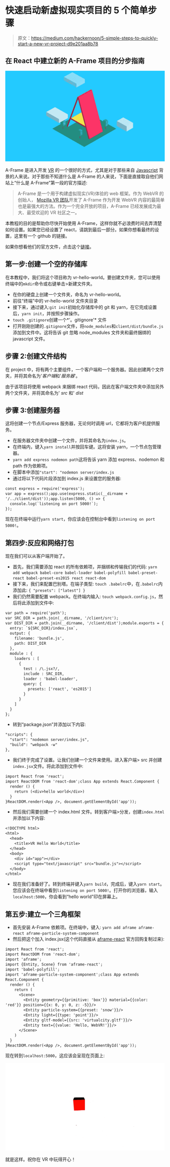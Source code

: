 # 快速启动新虚拟现实项目的 5 个简单步骤

> 原文：<https://medium.com/hackernoon/5-simple-steps-to-quickly-start-a-new-vr-project-d9e201aa8b78>

## 在 React 中建立新的 A-Frame 项目的分步指南

![](img/5a93ffe94ab428142fbe3636bfb6ec7c.png)

A-Frame 是进入开发 [VR](https://hackernoon.com/tagged/vr) 的一个很好的方式，尤其是对于那些来自 [Javascript](https://hackernoon.com/tagged/javascript) 背景的人来说。对于那些不知道什么是 A-Frame 的人来说，下面是直接取自他们网站上“什么是 A-Frame”第一段的官方描述:

> A-Frame 是一个用于构建虚拟现实(VR)体验的 web 框架。作为 WebVR 的创始人， [Mozilla VR 团队](https://mozvr.com/)开发了 A-Frame 作为开发 WebVR 内容的最简单也是最强大的方法。作为一个完全开放的项目，A-Frame 已经发展成为最大、最受欢迎的 VR 社区之一。

本教程的目的是帮助你尽快开始使用 A-Frame，这样你就不必浪费时间去弄清楚如何设置。如果您已经设置了 react，请跳到最后一部分。如果你想看最终的设置，这里有一个 github 的链接。

如果你想看他们的官方文件，点击这个[链接](https://aframe.io)。

## 第一步:创建一个空的存储库

在本教程中，我们将这个项目称为 vr-hello-world。要创建文件夹，您可以使用终端中的`mkdir`命令或右键单击>新建文件夹。

*   在你的硬盘上创建一个文件夹，命名为 vr-hello-world。
*   前往“终端”中的 vr-hello-world 文件夹目录
*   接下来，通过键入:`git init`初始化存储库中的 git 和 yarn，在它完成设置后，`yarn init`，并按照步骤操作。
*   `touch .gitignore`创建一个*’。gitignore'* 文件
*   打开刚刚创建的`.gitignore`文件，将`node_modules`和`client/dist/bundle.js`添加到文件中。这将告诉 git 忽略 node_modules 文件夹和最终捆绑的 javascript 文件。

## 步骤 2:创建文件结构

在 project 中，将有两个主要组件，一个客户端和一个服务器。因此创建两个文件夹，并将其命名为'*客户端*和'*服务器*'。

由于该项目将使用 webpack 来捆绑 react 代码，因此在客户端文件夹中添加另外两个文件夹，并将其命名为' *src* 和' *dist*

## 步骤 3:创建服务器

这将创建一个节点/Express 服务器，无论何时调用 url，它都将为客户机提供服务。

*   在服务器文件夹中创建一个文件，并将其命名为`index.js`。
*   在终端内，键入`yarn install`并按回车键。这将安装 yarn，一个节点包管理器。
*   `yarn add express nodemon path`这将告诉 yarn 添加 express、nodemon 和 path 作为依赖项。
*   在脚本中添加`"start": "nodemon server/index.js`
*   通过将以下代码片段添加到 index.js 来设置您的服务器:

```
const express = require('express');
var app = express();app.use(express.static(__dirname + '/../client/dist'));app.listen(5000, () => {
  console.log(`listening on port 5000!`);
});
```

现在在终端中运行`yarn start`，你应该会在控制台中看到`listening on port 5000!`。

## 第四步:反应和网络打包

现在我们可以从客户端开始了。

*   首先，我们需要添加 react 的所有依赖项，并捆绑和传输我们的代码:
    `yarn add webpack babel-core babel-loader babel-polyfill babel-preset-react babel-preset-es2015 react react-dom`
*   接下来，我们来配置巴别塔。在端子类型:
    `touch .babelrc`中，在`.babelrc`内添加此:
    `{ "presets": ["latest"] }`
*   我们仍然需要配置 webpack。在终端内输入:
    `touch webpack.config.js`，然后将此添加到文件中:

```
var path = require('path');
var SRC_DIR = path.join(__dirname, '/client/src');
var DIST_DIR = path.join(__dirname, '/client/dist');module.exports = {
  entry: `${SRC_DIR}/index.jsx`,
  output: {
    filename: 'bundle.js',
    path: DIST_DIR
  },
  module : {
    loaders : [
      {
        test : /\.jsx?/,
        include : SRC_DIR,
        loader : 'babel-loader',
        query: {
          presets: ['react', 'es2015']
        }
      }
    ]
  }
};
```

*   转到“package.json”并添加以下内容:

```
"scripts": {
  "start": "nodemon server/index.js",
  "build": "webpack -w"
},
```

*   我们终于完成了设置。让我们创建一个文件来使用。进入客户端> src 并创建`index.jsx`文件。将此添加到文件中:

```
import React from 'react';
import ReactDOM from 'react-dom';class App extends React.Component {
  render () {
    return (<div>hello world</div>)
  }
}ReactDOM.render(<App />, document.getElementById('app'));
```

*   然后我们需要创建一个 index.html 文件。转到客户端>分发，创建`index.html`并添加以下内容:

```
<!DOCTYPE html>
<html>
  <head>
    <title>VR Hello World</title>
  </head>
  <body>
    <div id="app"></div>
    <script type="text/javascript" src="bundle.js"></script>
  </body>
</html>
```

*   现在我们准备好了。转到终端并键入`yarn build`，完成后，键入`yarn start`。您应该会在终端中看到`listening on port 5000!`。打开你的浏览器，输入`localhost:5000`，你会看到“hello world”印在屏幕上。

## 第五步:建立一个三角框架

*   首先安装 A-Frame 依赖项。在终端中，键入:
    `yarn add aframe aframe-react aframe-particle-system-component`
*   然后把这个加入 index.jsx(这个代码直接从 [aframe-react](https://github.com/aframevr/aframe-react) 官方回购复制过来):

```
import React from 'react';
import ReactDOM from 'react-dom';
import 'aframe';
import {Entity, Scene} from 'aframe-react';
import 'babel-polyfill';
import 'aframe-particle-system-component';class App extends React.Component {
  render () {
    return (
      <Scene>
        <Entity geometry={{primitive: 'box'}} material={{color: 'red'}} position={{x: 0, y: 0, z: -5}}/>
        <Entity particle-system={{preset: 'snow'}}/>
        <Entity light={{type: 'point'}}/>
        <Entity gltf-model={{src: 'virtualcity.gltf'}}/>
        <Entity text={{value: 'Hello, WebVR!'}}/>
      </Scene>
    )
  }
}ReactDOM.render(<App />, document.getElementById('app'));
```

现在转到`localhost:5000`，这应该会呈现在页面上:

![](img/f3e97ab0f70288e1e18b811a9b99e508.png)

就是这样。祝你在 VR 中玩得开心！